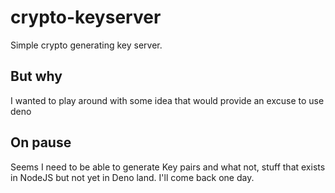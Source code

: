 # crypto-keyserver
Simple crypto generating key server. 

## But why
I wanted to play around with some idea that would provide an excuse to use deno


## On pause
Seems I need to be able to generate Key pairs and what not, stuff that exists in NodeJS but not yet in Deno land. I'll come back one day.